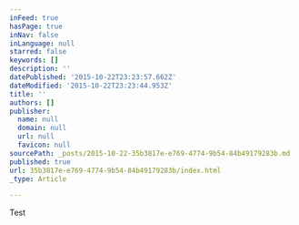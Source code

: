 ```yaml
---
inFeed: true
hasPage: true
inNav: false
inLanguage: null
starred: false
keywords: []
description: ''
datePublished: '2015-10-22T23:23:57.662Z'
dateModified: '2015-10-22T23:23:44.953Z'
title: ''
authors: []
publisher:
  name: null
  domain: null
  url: null
  favicon: null
sourcePath: _posts/2015-10-22-35b3817e-e769-4774-9b54-84b49179283b.md
published: true
url: 35b3817e-e769-4774-9b54-84b49179283b/index.html
_type: Article

---
```

Test